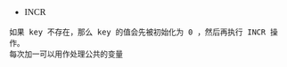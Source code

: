 <font face="Simsun" size=3>

- INCR
~~~
如果 key 不存在，那么 key 的值会先被初始化为 0 ，然后再执行 INCR 操作。
每次加一可以用作处理公共的变量
~~~

</font>